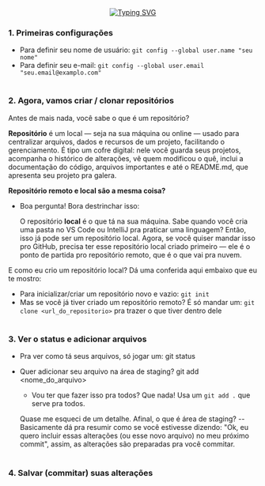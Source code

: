 <div align="center">
  <a href="https://git.io/typing-svg">
    <img src="https://readme-typing-svg.demolab.com?font=Fira+Code&weight=700&size=28&duration=3000&pause=1000&color=FFD700&center=true&vCenter=true&width=900&lines=Dominando+o+Git:+Seu+Guia+Essencial+Multilingue+(PT,+EN,+ES)" alt="Typing SVG">
  </a>
</div>

<h3>1. Primeiras configurações</h3>

- Para definir seu nome de usuário: ```git config --global user.name "seu nome"```
- Para definir seu e-mail: ```git config --global user.email "seu.email@examplo.com"```

#

<h3>2. Agora, vamos criar / clonar repositórios</h3>

Antes de mais nada, você sabe o que é um repositório?

<span><strong>Repositório</strong></span> é um local — seja na sua máquina ou online — usado para centralizar arquivos, dados e recursos de um projeto, facilitando o gerenciamento. É tipo um cofre digital: nele você guarda seus projetos, acompanha o histórico de alterações, vê quem modificou o quê, inclui a documentação do código, arquivos importantes e até o README.md, que apresenta seu projeto pra galera.

<p><strong>Repositório remoto e local são a mesma coisa?</strong></p>

- Boa pergunta! Bora destrinchar isso:

  O repositório <strong>local</strong> é o que tá na sua máquina. Sabe quando você cria uma pasta no VS Code ou IntelliJ pra praticar uma linguagem? Então, isso já pode ser um repositório local. Agora, se você quiser mandar isso pro GitHub, precisa ter esse repositório local criado primeiro — ele é o ponto de partida pro repositório remoto, que é o que vai pra nuvem.

E como eu crio um repositório local? Dá uma conferida aqui embaixo que eu te mostro:

- Para inicializar/criar um repositório novo e vazio: ```git init```
- Mas se você já tiver criado um repositório remoto? É só mandar um: ```git clone <url_do_repositorio>``` pra trazer o que tiver dentro dele

#

<h3>3. Ver o status e adicionar arquivos</h3>

- Pra ver como tá seus arquivos, só jogar um: git status
- Quer adicionar seu arquivo na área de staging? git add <nome_do_arquivo>
    - Vou ter que fazer isso pra todos? Que nada! Usa um ```git add .``` que serve pra  todos.

    Quase me esqueci de um detalhe. Afinal, o que é área de staging?
        -- Basicamente dá pra resumir como se você estivesse dizendo: "Ok, eu quero incluir essas alterações (ou esse novo arquivo) no meu próximo commit", assim, as alterações são preparadas pra você commitar. 

#

<h3>4. Salvar (commitar) suas alterações</h3>